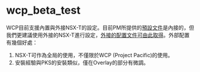 # wcp_beta_test
WCP目前支援內置與外接NSX-T的設定。目前PM所提供的[預設文件](https://communities.vmware.com/docs/DOC-40827)是內接的，但我們更建議使用外接的NSX-T進行設定，[外接的配置文件可由此取得](https://confluence.eng.vmware.com/pages/viewpage.action?pageId=543354268)。外部配置有幾個好處：
1. NSX-T可作為全局的使用，不僅限於WCP (Project Pacific)的使用。 
2. 安裝經驗與PKS的安裝類似，僅在Overlay的部分有微調。
